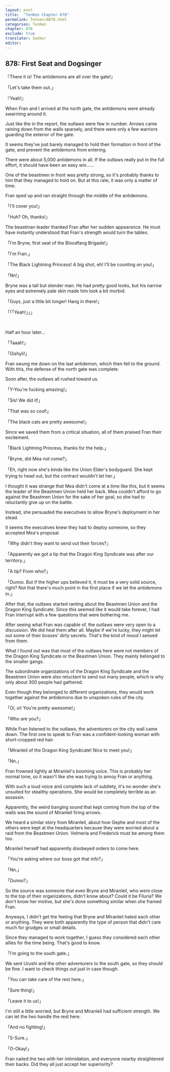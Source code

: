```yaml
---
layout: post
title:  "TenKen Chapter 878"
permalink: Tenken/0878.html
categories: TenKen
chapter: 878
exclude: true
translator: Seeker
editor: 
---
```

<h2>878: First Seat and Dogsinger</h2>

『There it is! The antidemons are all over the gate!』

「Let's take them out.」

『Yeah!』

When Fran and I arrived at the north gate, the antidemons were already swarming around it.

Just like the in the report, the outlaws were few in number. Arrows came raining down from the walls sparsely, and there were only a few warriors guarding the exterior of the gate.

It seems they've just barely managed to hold their formation in front of the gate, and prevent the antidemons from entering.

There were about 5,000 antidemons in all. If the outlaws really put in the full effort, it should have been an easy win……

One of the beastmen in front was pretty strong, so it's probably thanks to him that they managed to hold on. But at this rate, it was only a matter of time.

Fran sped up and ran straight through the middle of the antidemons.

「I'll cover you!」

「Huh? Oh, thanks!」

The beastman leader thanked Fran after her sudden appearance. He must have instantly understood that Fran's strength would turn the tables.

「I'm Bryne, first seat of the Bloodfang Brigade!」

「I'm Fran.」

「The Black Lightning Princess! A big shot, eh! I'll be counting on you!」

「Nn!」

Bryne was a tall but slender man. He had pretty good looks, but his narrow eyes and extremely pale skin made him look a bit morbid.

「Guys, just a little bit longer! Hang in there!」

「「「Yeah!」」」

<br>

Half an hour later…

「Taaah!」

「Gishyii!」

Fran swung me down on the last antidemon, which then fell to the ground. With this, the defense of the north gate was complete.

Soon after, the outlaws all rushed toward us.

「Y-You're fucking amazing!」

「Sis! We did it!」

「That was so cool!」

「The black cats are pretty awesome!」

Since we saved them from a critical situation, all of them praised Fran their excitement.

「Black Lightning Princess, thanks for the help.」

「Bryne, did Mea not come?」

「Eh, right now she's kinda like the Union Elder's bodyguard. She kept trying to head out, but the contract wouldn't let her.」

I thought it was strange that Mea didn't come at a time like this, but it seems the leader of the Beastmen Union held her back. Mea couldn't afford to go against the Beastmen Union for the sake of her goal, so she had to reluctantly give up on the battle.

Instead, she persuaded the executives to allow Bryne's deployment in her stead.

It seems the executives knew they had to deploy someone, so they accepted Mea's proposal.

「Why didn't they want to send out their forces?」

「Apparently we got a tip that the Dragon King Syndicate was after our territory.」

「A tip? From who?」

「Dunno. But if the higher ups believed it, it must be a very solid source, right? Not that there's much point in the first place if we let the antidemons in.」

After that, the outlaws started ranting about the Beastmen Union and the Dragon King Syndicate. Since this seemed like it would take forever, I had Fran interrupt with a few questions that were bothering me.

After seeing what Fran was capable of, the outlaws were very open to a discussion. We did heal them after all. Maybe if we're lucky, they might let out some of their bosses' dirty secrets. That's the kind of mood I sensed from them.

What I found out was that most of the outlaws here were not members of the Dragon King Syndicate or the Beastmen Union. They mainly belonged to the smaller gangs.

The subordinate organizations of the Dragon King Syndicate and the Beastmen Union were also reluctant to send out many people, which is why only about 300 people had gathered.

Even though they belonged to different organizations, they would work together against the antidemons due to unspoken rules of the city.

「Oi, oi! You're pretty awesome!」

「Who are you?」

While Fran listened to the outlaws, the adventurers on the city wall came down. The first one to speak to Fran was a confident-looking woman with short-cropped red hair.

「Miranleil of the Dragon King Syndicate! Nice to meet you!」

「Nn.」

Fran frowned lightly at Miranleil's booming voice. This is probably her normal tone, so it wasn't like she was trying to annoy Fran or anything.

With such a loud voice and complete lack of subtlety, it's no wonder she's unsuited for stealthy operations. She would be completely terrible as an assassin.

Apparently, the weird banging sound that kept coming from the top of the walls was the sound of Miranleil firing arrows.

We heard a similar story from Miranleil, about how Gephe and most of the others were kept at the headquarters because they were worried about a raid from the Beastmen Union. Velmeria and Frederick must be among them too.

Miranleil herself had apparently disobeyed orders to come here.

「You're asking where our boss got that info?」

「Nn.」

「Dunno?」

So the source was someone that even Bryne and Miranleil, who were close to the top of their organizations, didn't know about? Could it be Filuria? We don't know her motive, but she's done something similar when she framed Fran.

Anyways, I didn't get the feeling that Bryne and Miranleil hated each other or anything. They were both apparently the type of person that didn't care much for grudges or small details.

Since they managed to work together, I guess they considered each other allies for the time being. That's good to know.

「I'm going to the south gate.」

We sent Urushi and the other adventurers to the south gate, so they should be fine. I want to check things out just in case though.

「You can take care of the rest here.」

「Sure thing!」

「Leave it to us!」

I'm still a little worried, but Bryne and Miranleil had sufficient strength. We can let the two handle the rest here.

「And no fighting!」

「S-Sure.」

「O-Okay!」

Fran nailed the two with her intimidation, and everyone nearby straightened their backs. Did they all just accept her superiority?



